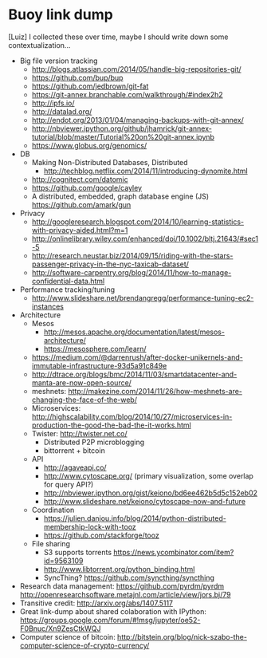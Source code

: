 # Buoy link dump

[Luiz] I collected these over time, maybe I should write down some contextualization...

- Big file version tracking
  - http://blogs.atlassian.com/2014/05/handle-big-repositories-git/
  - https://github.com/bup/bup
  - https://github.com/jedbrown/git-fat
  - https://git-annex.branchable.com/walkthrough/#index2h2
  - http://ipfs.io/
  - http://datalad.org/
  - http://endot.org/2013/01/04/managing-backups-with-git-annex/
  - http://nbviewer.ipython.org/github/jhamrick/git-annex-tutorial/blob/master/Tutorial%20on%20git-annex.ipynb
  - https://www.globus.org/genomics/
- DB
  - Making Non-Distributed Databases, Distributed 
    - http://techblog.netflix.com/2014/11/introducing-dynomite.html
  - http://cognitect.com/datomic
  - https://github.com/google/cayley
  - A distributed, embedded, graph database engine (JS) https://github.com/amark/gun
- Privacy
  - http://googleresearch.blogspot.com/2014/10/learning-statistics-with-privacy-aided.html?m=1
  - http://onlinelibrary.wiley.com/enhanced/doi/10.1002/bltj.21643/#sec1-5
  - http://research.neustar.biz/2014/09/15/riding-with-the-stars-passenger-privacy-in-the-nyc-taxicab-dataset/
  - http://software-carpentry.org/blog/2014/11/how-to-manage-confidential-data.html
- Performance tracking/tuning
  - http://www.slideshare.net/brendangregg/performance-tuning-ec2-instances
- Architecture
  - Mesos
    - http://mesos.apache.org/documentation/latest/mesos-architecture/
    - https://mesosphere.com/learn/
  - https://medium.com/@darrenrush/after-docker-unikernels-and-immutable-infrastructure-93d5a91c849e
  - http://dtrace.org/blogs/bmc/2014/11/03/smartdatacenter-and-manta-are-now-open-source/
  - meshnets: http://makezine.com/2014/11/26/how-meshnets-are-changing-the-face-of-the-web/
  - Microservices: http://highscalability.com/blog/2014/10/27/microservices-in-production-the-good-the-bad-the-it-works.html
  - Twister: http://twister.net.co/
    - Distributed P2P microblogging
    - bittorrent + bitcoin
  - API
    - http://agaveapi.co/
    -  http://www.cytoscape.org/ (primary visualization, some overlap for query API?)
      - http://nbviewer.ipython.org/gist/keiono/bd6ee462b5d5c152eb02
      - http://www.slideshare.net/keiono/cytoscape-now-and-future
  - Coordination
    - https://julien.danjou.info/blog/2014/python-distributed-membership-lock-with-tooz
    - https://github.com/stackforge/tooz
  - File sharing
    - S3 supports torrents https://news.ycombinator.com/item?id=9563109
    - http://www.libtorrent.org/python_binding.html
    - SyncThing? https://github.com/syncthing/syncthing
- Research data management: https://github.com/pyrdm/pyrdm http://openresearchsoftware.metajnl.com/article/view/jors.bj/79
- Transitive credit: http://arxiv.org/abs/1407.5117
- Great link-dump about shared colaboration with IPython: https://groups.google.com/forum/#!msg/jupyter/oe52-F0Bnuc/Xn9ZesCtkWQJ
- Computer science of bitcoin: http://bitstein.org/blog/nick-szabo-the-computer-science-of-crypto-currency/
